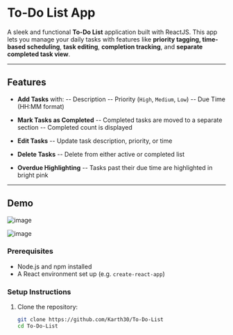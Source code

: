 # To-Do List App

A sleek and functional **To-Do List** application built with ReactJS. This app lets you manage your daily tasks with features like **priority tagging, time-based scheduling**, **task editing**, **completion tracking**, and **separate completed task view**.

---

##  Features

-  **Add Tasks** with:
  -- Description
  -- Priority (`High`, `Medium`, `Low`)
  -- Due Time (HH:MM format)

-  **Mark Tasks as Completed**
  -- Completed tasks are moved to a separate section
  -- Completed count is displayed

-  **Edit Tasks**
  -- Update task description, priority, or time

-  **Delete Tasks**
  -- Delete from either active or completed list

-  **Overdue Highlighting**
  -- Tasks past their due time are highlighted in bright pink

---
## Demo

![image](https://github.com/user-attachments/assets/ea569a4d-6763-44eb-96cd-7d5e5dca361b)

![image](https://github.com/user-attachments/assets/a7a11888-9377-4fe7-86be-6259f8e5b8eb)


### Prerequisites

- Node.js and npm installed
- A React environment set up (e.g. `create-react-app`)

### Setup Instructions

1. Clone the repository:
   ```bash
   git clone https://github.com/Karth30/To-Do-List
   cd To-Do-List
